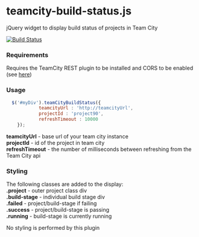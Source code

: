 teamcity-build-status.js
========================

jQuery widget to display build status of projects in Team City

[![Build Status](https://drone.io/github.com/code-computerlove/teamcity-build-status.js/status.png)](https://drone.io/github.com/code-computerlove/teamcity-build-status.js/latest)

### Requirements
Requires the TeamCity REST plugin to be installed and CORS to be enabled (see [here](http://confluence.jetbrains.com/display/TW/REST+API#RESTAPI-CORSSupport))

### Usage

``` js 
  $('#myDiv').teamCityBuildStatus({
			teamcityUrl : 'http://teamcityUrl',
			projectId : 'project90',
			refreshTimeout : 10000
	});
```
**teamcityUrl** -  base url of your team city instance  
**projectId** -  id of the project in team city  
**refreshTimeout** - the number of milliseconds between refreshing from the Team City api
	
### Styling
The following classes are added to the display:  
**.project** - outer project class div  
**.build-stage** - individual build stage div  
**.failed** - project/build-stage if failing  
**.success** - project/build-stage is passing  
**.running** - build-stage is currently running

No styling is performed by this plugin
